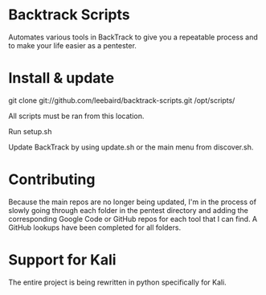 Backtrack Scripts
===================
Automates various tools in BackTrack to give you a repeatable process and to make your life easier as a pentester.

Install & update
===================
git clone git://github.com/leebaird/backtrack-scripts.git /opt/scripts/

All scripts must be ran from this location.

Run setup.sh

Update BackTrack by using update.sh or the main menu from discover.sh.

Contributing
===================
Because the main repos are no longer being updated, I'm in the process of slowly going through each folder in 
the pentest directory and adding the corresponding Google Code or GitHub repos for each tool that I can find.
A GitHub lookups have been completed for all folders.

Support for Kali
===================
The entire project is being rewritten in python specifically for Kali.
